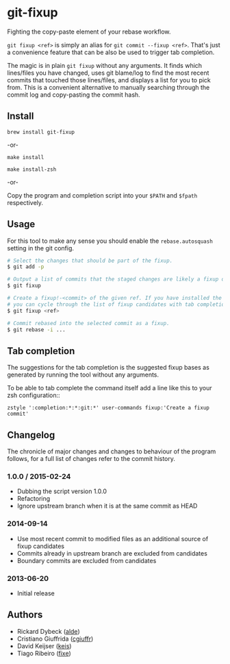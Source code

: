 # git-fixup

Fighting the copy-paste element of your rebase workflow.

`git fixup <ref>` is simply an alias for `git commit --fixup <ref>`. That's
just a convenience feature that can be also be used to trigger tab completion.

The magic is in plain `git fixup` without any arguments.  It finds which
lines/files you have changed, uses git blame/log to find the most recent commits
that touched those lines/files, and displays a list for you to pick from. This
is a convenient alternative to manually searching through the commit log and
copy-pasting the commit hash.


## Install

    brew install git-fixup

-or-

    make install

    make install-zsh

-or-

Copy the program and completion script into your `$PATH` and `$fpath` respectively.

## Usage

For this tool to make any sense you should enable the `rebase.autosquash` setting in the git config.


```bash
# Select the changes that should be part of the fixup.
$ git add -p

# Output a list of commits that the staged changes are likely a fixup of.
$ git fixup

# Create a fixup!-<commit> of the given ref. If you have installed the zsh script
# you can cycle through the list of fixup candidates with tab completion.
$ git fixup <ref>

# Commit rebased into the selected commit as a fixup.
$ git rebase -i ...
```

Tab completion
--------------

The suggestions for the tab completion is the suggested fixup bases as
generated by running the tool without any arguments.

To be able to tab complete the command itself add a line like this to your zsh
configuration::

    zstyle ':completion:*:*:git:*' user-commands fixup:'Create a fixup commit'


## Changelog

The chronicle of major changes and changes to behaviour of the program follows,
for a full list of changes refer to the commit history.

### 1.0.0 / 2015-02-24

- Dubbing the script version 1.0.0
- Refactoring
- Ignore upstream branch when it is at the same commit as HEAD

### 2014-09-14

- Use most recent commit to modified files as an additional source of fixup
  candidates
- Commits already in upstream branch are excluded from candidates
- Boundary commits are excluded from candidates

### 2013-06-20

- Initial release


## Authors

- Rickard Dybeck ([alde](https://github.com/alde))
- Cristiano Giuffrida ([cgiuffr](https://github.com/cgiuffr))
- David Keijser ([keis](https://github.com/keis))
- Tiago Ribeiro ([fixe](https://github.com/fixe))
